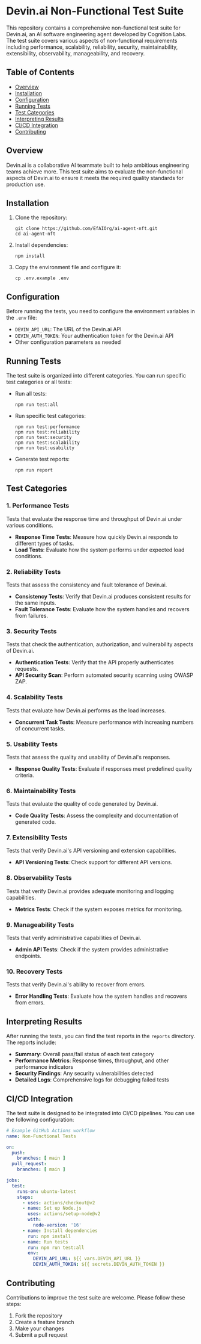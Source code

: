 # Devin.ai Non-Functional Test Suite

This repository contains a comprehensive non-functional test suite for Devin.ai, an AI software engineering agent developed by Cognition Labs. The test suite covers various aspects of non-functional requirements including performance, scalability, reliability, security, maintainability, extensibility, observability, manageability, and recovery.

## Table of Contents

- [Overview](#overview)
- [Installation](#installation)
- [Configuration](#configuration)
- [Running Tests](#running-tests)
- [Test Categories](#test-categories)
- [Interpreting Results](#interpreting-results)
- [CI/CD Integration](#cicd-integration)
- [Contributing](#contributing)

## Overview

Devin.ai is a collaborative AI teammate built to help ambitious engineering teams achieve more. This test suite aims to evaluate the non-functional aspects of Devin.ai to ensure it meets the required quality standards for production use.

## Installation

1. Clone the repository:
   ```
   git clone https://github.com/EfAIOrg/ai-agent-nft.git
   cd ai-agent-nft
   ```

2. Install dependencies:
   ```
   npm install
   ```

3. Copy the environment file and configure it:
   ```
   cp .env.example .env
   ```

## Configuration

Before running the tests, you need to configure the environment variables in the `.env` file:

- `DEVIN_API_URL`: The URL of the Devin.ai API
- `DEVIN_AUTH_TOKEN`: Your authentication token for the Devin.ai API
- Other configuration parameters as needed

## Running Tests

The test suite is organized into different categories. You can run specific test categories or all tests:

- Run all tests:
  ```
  npm run test:all
  ```

- Run specific test categories:
  ```
  npm run test:performance
  npm run test:reliability
  npm run test:security
  npm run test:scalability
  npm run test:usability
  ```

- Generate test reports:
  ```
  npm run report
  ```

## Test Categories

### 1. Performance Tests
Tests that evaluate the response time and throughput of Devin.ai under various conditions.

- **Response Time Tests**: Measure how quickly Devin.ai responds to different types of tasks.
- **Load Tests**: Evaluate how the system performs under expected load conditions.

### 2. Reliability Tests
Tests that assess the consistency and fault tolerance of Devin.ai.

- **Consistency Tests**: Verify that Devin.ai produces consistent results for the same inputs.
- **Fault Tolerance Tests**: Evaluate how the system handles and recovers from failures.

### 3. Security Tests
Tests that check the authentication, authorization, and vulnerability aspects of Devin.ai.

- **Authentication Tests**: Verify that the API properly authenticates requests.
- **API Security Scan**: Perform automated security scanning using OWASP ZAP.

### 4. Scalability Tests
Tests that evaluate how Devin.ai performs as the load increases.

- **Concurrent Task Tests**: Measure performance with increasing numbers of concurrent tasks.

### 5. Usability Tests
Tests that assess the quality and usability of Devin.ai's responses.

- **Response Quality Tests**: Evaluate if responses meet predefined quality criteria.

### 6. Maintainability Tests
Tests that evaluate the quality of code generated by Devin.ai.

- **Code Quality Tests**: Assess the complexity and documentation of generated code.

### 7. Extensibility Tests
Tests that verify Devin.ai's API versioning and extension capabilities.

- **API Versioning Tests**: Check support for different API versions.

### 8. Observability Tests
Tests that verify Devin.ai provides adequate monitoring and logging capabilities.

- **Metrics Tests**: Check if the system exposes metrics for monitoring.

### 9. Manageability Tests
Tests that verify administrative capabilities of Devin.ai.

- **Admin API Tests**: Check if the system provides administrative endpoints.

### 10. Recovery Tests
Tests that verify Devin.ai's ability to recover from errors.

- **Error Handling Tests**: Evaluate how the system handles and recovers from errors.

## Interpreting Results

After running the tests, you can find the test reports in the `reports` directory. The reports include:

- **Summary**: Overall pass/fail status of each test category
- **Performance Metrics**: Response times, throughput, and other performance indicators
- **Security Findings**: Any security vulnerabilities detected
- **Detailed Logs**: Comprehensive logs for debugging failed tests

## CI/CD Integration

The test suite is designed to be integrated into CI/CD pipelines. You can use the following configuration:

```yaml
# Example GitHub Actions workflow
name: Non-Functional Tests

on:
  push:
    branches: [ main ]
  pull_request:
    branches: [ main ]

jobs:
  test:
    runs-on: ubuntu-latest
    steps:
      - uses: actions/checkout@v2
      - name: Set up Node.js
        uses: actions/setup-node@v2
        with:
          node-version: '16'
      - name: Install dependencies
        run: npm install
      - name: Run tests
        run: npm run test:all
        env:
          DEVIN_API_URL: ${{ vars.DEVIN_API_URL }}
          DEVIN_AUTH_TOKEN: ${{ secrets.DEVIN_AUTH_TOKEN }}
```

## Contributing

Contributions to improve the test suite are welcome. Please follow these steps:

1. Fork the repository
2. Create a feature branch
3. Make your changes
4. Submit a pull request
